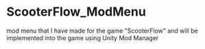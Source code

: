 # ScooterFlow_ModMenu
mod menu that I have made for the game "ScooterFlow" and will be implemented into the game using Unity Mod Manager
